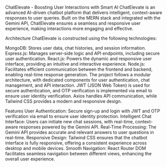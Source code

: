ChatElevate - Boosting User Interactions with Smart AI
ChatElevate is an advanced AI-driven chatbot platform that delivers intelligent, context-aware responses to user queries. Built on the MERN stack and integrated with the Gemini API, ChatElevate ensures a seamless and responsive user experience, making interactions more engaging and effective.

Architecture
ChatElevate is constructed using the following technologies:

MongoDB: Stores user data, chat histories, and session information.
Express.js: Manages server-side logic and API endpoints, including secure user authentication.
React.js: Powers the dynamic and responsive user interface, providing an intuitive and interactive experience.
Node.js: Facilitates efficient communication between the frontend and backend, enabling real-time response generation.
The project follows a modular architecture, with dedicated components for user authentication, chat management, and API interaction. JWT (JSON Web Token) is used for secure authentication, and OTP verification is implemented via email to ensure user identity verification. Axios handles API communication, while Tailwind CSS provides a modern and responsive design.

Features
User Authentication: Secure sign-up and login with JWT and OTP verification via email to ensure user identity protection.
Intelligent Chat Interface: Users can initiate new chat sessions, with real-time, context-aware responses powered by the Gemini API.
Real-Time Processing: The Gemini API provides accurate and relevant answers to user questions in real-time.
Responsive Design: Tailwind CSS ensures that the chatbot interface is fully responsive, offering a consistent experience across desktop and mobile devices.
Smooth Navigation: React Router DOM facilitates seamless navigation between different views, enhancing the overall user experience.
